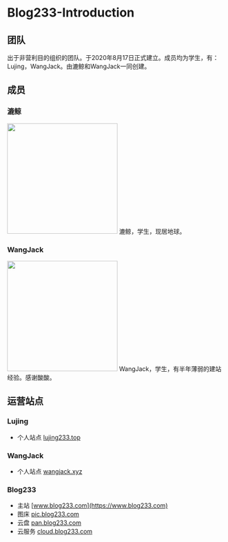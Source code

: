 # Blog233-Introduction

## 团队
出于非营利目的组织的团队。于2020年8月17日正式建立。成员均为学生，有：Lujing，WangJack。由漉鲸和WangJack一同创建。


## 成员

### 漉鲸

<img src="https://blog233-graphbed.oss-cn-hangzhou.aliyuncs.com/2020/08/30/f7a28b7527115.jpeg" width="256px" height="256px">
漉鲸，学生，现居地球。

### WangJack

<img src="https://blog233-graphbed.oss-cn-hangzhou.aliyuncs.com/2020/05/02/49cd9f5495675.jpeg" width="256px" height="256px">
WangJack，学生，有半年薄弱的建站经验。感谢酸酸。


## 运营站点
### Lujing
* 个人站点 [lujing233.top](https://lujing233.top)

### WangJack
* 个人站点 [wangjack.xyz](https://wangjack.xyz)

### Blog233
* 主站 [www.blog233.com](https://www.blog233.com)
* 图床 [pic.blog233.com](https://pic.blog233.com)
* 云盘 [pan.blog233.com](https://pan.blog233.com)
* 云服务 [cloud.blog233.com](https://cloud.blog233.com)

